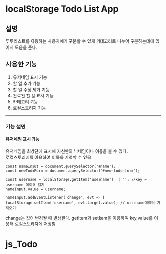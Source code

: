 # localStorage Todo List App
## 설명<br>
투두리스트를 이용하는 사용자에게 구분할 수 있게 카테고리로 나누어 구분하는데에 있어서 도움을 준다.<br>
## 사용한 기능<br>

1. 유저네임 표시 기능
2. 할 일 추가 기능
3. 할 일 수정,제거 기능
4. 완료된 할 일 표시 기능
5. 카테고리 기능
6. 로컬스토리지 기능
-------------------
### 기능 설명<br>
#### 유저네임 표시 기능
유저네임을 최상단에 표시해 자신만의 닉네임이나 이름을 볼 수 있다.<br>
로컬스토리지를 이용하여 이름을 기억할 수 있음<br>

    const nameInput = document.querySelector('#name');
    const newTodoForm = document.querySelector('#new-todo-form');

    const username = localStorage.getItem('username') || ''; //key = username 데이터 읽기
    nameInput.value = username;

    nameInput.addEventListener('change', evt => {
    localStorage.setItem('username', evt.target.value); // username데이터 가져오기
   
change는 값이 변경될 때 발생한다.
getItem과 setItem을 이용하여 key,value를 이용해 로컬스토리지에 저장함<br>

# js_Todo
